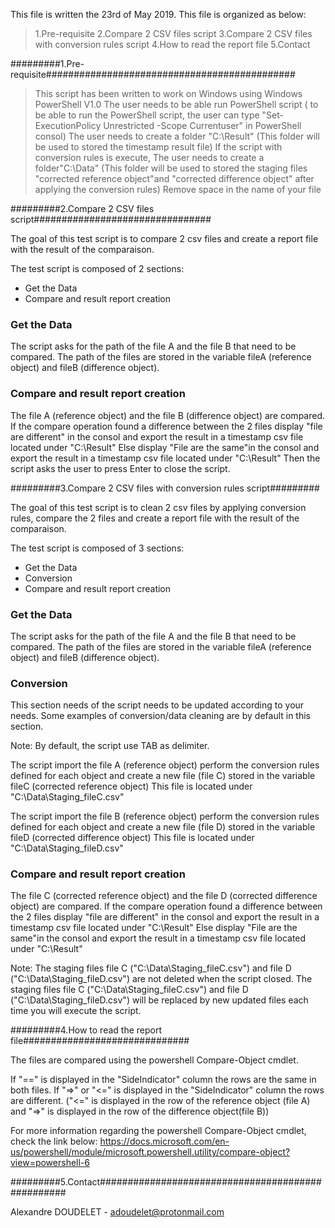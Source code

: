 This file is written the 23rd of May 2019. This file is organized as below:

> 1.Pre-requisite
> 2.Compare 2 CSV files script
> 3.Compare 2 CSV files with conversion rules script
> 4.How to read the report file
> 5.Contact

#########1.Pre-requisite#############################################

> This script has been written to work on Windows using Windows PowerShell V1.0 
> The user needs to be able run PowerShell script ( to be able to run the PowerShell script, the user can type "Set-ExecutionPolicy Unrestricted -Scope Currentuser" in PowerShell consol)
> The user needs to create a folder "C:\Result\" (This folder will be used to stored the timestamp result file) 
> If the script with conversion rules is execute, The user needs to create a folder"C:\Data\" (This folder will be used to stored the staging files "corrected reference object"and "corrected difference object" after applying the conversion rules)
> Remove space in the name of your file

#########2.Compare 2 CSV files script################################

The goal of this test script is to compare 2 csv files and create a report file with the result of the comparaison. 

The test script is composed of 2 sections:
- Get the Data
- Compare and result report creation

### Get the Data
The script asks for the path of the file A and the file B that need to be compared.
The path of the files are stored in the variable fileA (reference object) and fileB (difference object).

### Compare and result report creation
The file A (reference object) and the file B (difference object) are compared.
If the compare operation found a difference between the 2 files display "file are different" in the consol and export the result in a timestamp csv file located under "C:\Result\"
Else display "File are the same"in the consol and export the result in a timestamp csv file located under "C:\Result\"
Then the script asks the user to press Enter to close the script.

#########3.Compare 2 CSV files with conversion rules script#########

The goal of this test script is to clean 2 csv files by applying conversion rules, compare the 2 files and create a report file with the result of the comparaison.

The test script is composed of 3 sections:
- Get the Data
- Conversion
- Compare and result report creation

### Get the Data
The script asks for the path of the file A and the file B that need to be compared.
The path of the files are stored in the variable fileA (reference object) and fileB (difference object).

### Conversion
This section needs of the script needs to be updated according to your needs.
Some examples of conversion/data cleaning are by default in this section.

Note: By default, the script use TAB as delimiter. 

The script import the file A (reference object) perform the conversion rules defined for each object and create a new file (file C) stored in the variable fileC (corrected reference object)
This file is located under "C:\Data\Staging_fileC.csv"

The script import the file B (reference object) perform the conversion rules defined for each object and create a new file (file D) stored in the variable fileD (corrected difference object)
This file is located under "C:\Data\Staging_fileD.csv"

### Compare and result report creation
The file C (corrected reference object) and the file D (corrected difference object) are compared.
If the compare operation found a difference between the 2 files display "file are different" in the consol and export the result in a timestamp csv file located under "C:\Result\"
Else display "File are the same"in the consol and export the result in a timestamp csv file located under "C:\Result\"

Note: 
The staging files file C ("C:\Data\Staging_fileC.csv") and file D ("C:\Data\Staging_fileD.csv") are not deleted when the script closed.
The staging files file C ("C:\Data\Staging_fileC.csv") and file D ("C:\Data\Staging_fileD.csv") will be replaced by new updated files each time you will execute the script.

#########4.How to read the report file##############################

The files are compared using the powershell Compare-Object cmdlet. 

If "==" is displayed in the "SideIndicator" column the rows are the same in both files.
If "=>" or "<=" is displayed in the "SideIndicator" column the rows are different. ("<=" is displayed in the row of the reference object (file A) and "=>" is displayed in the row of the difference object(file B))

For more information regarding the powershell Compare-Object cmdlet, check the link below:
https://docs.microsoft.com/en-us/powershell/module/microsoft.powershell.utility/compare-object?view=powershell-6

#########5.Contact##################################################

Alexandre DOUDELET - adoudelet@protonmail.com